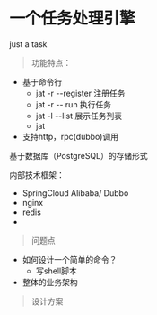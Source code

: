 # 一个任务处理引擎
just a task

> 功能特点：
* 基于命令行
  * jat -r --register   注册任务
  * jat -r -- run       执行任务
  * jat -l --list       展示任务列表
  * jat 
* 支持http，rpc(dubbo)调用

基于数据库（PostgreSQL）的存储形式

内部技术框架：
* SpringCloud Alibaba/ Dubbo
* nginx
* redis 
* 

> 问题点
* 如何设计一个简单的命令？
  * 写shell脚本 
* 整体的业务架构

> 设计方案




